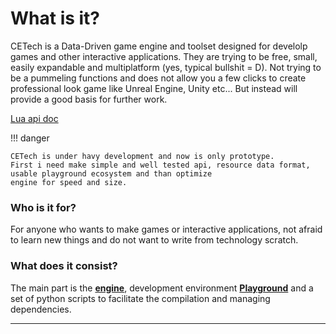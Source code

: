 # What is it?

CETech is a Data-Driven game engine and toolset designed for develolp games and other interactive applications.
They are trying to be free, small, easily expandable and multiplatform (yes, typical bullshit = D).
Not trying to be a pummeling functions and does not allow you a few clicks to create professional look game
like Unreal Engine, Unity etc... But instead will provide a good basis for further work.

[Lua api doc](../../lua_api)

!!! danger

    CETech is under havy development and now is only prototype.
    First i need make simple and well tested api, resource data format, usable playground ecosystem and than optimize
    engine for speed and size.

### Who is it for?

For anyone who wants to make games or interactive applications, not afraid to learn new things and do not want to write
from technology scratch.

### What does it consist?

The main part is the [**engine**][engine], development environment [**Playground**][playground] and a set of python
scripts to facilitate the compilation and managing dependencies.

---

[unreal_engine]: https://www.unrealengine.com
[unity3d]: https://unity3d.com
[cryengine]: https:/www.cryengine.com
[stingray]: http://www.autodesk.com/products/stingray/overview
[playground]: playground/overview.md
[engine]: engine/overview.md
